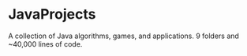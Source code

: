 # JavaProjects
 A collection of Java algorithms, games, and applications. 9 folders and ~40,000 lines of code.
